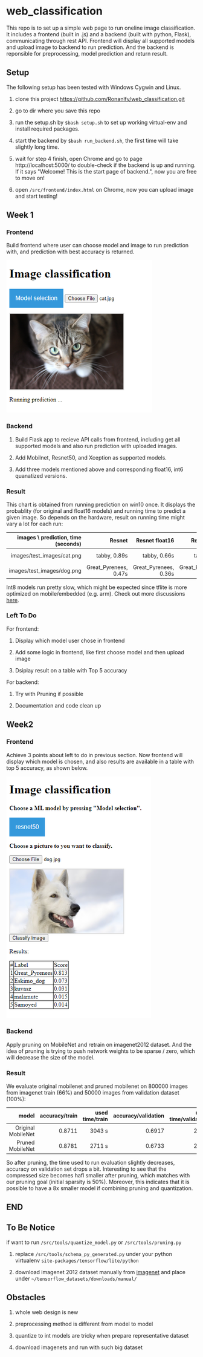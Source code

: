 # web_classification

This repo is to set up a simple web page to run oneline image classification. It includes a frontend (built in .js) and a backend (built with python, Flask), communicating through rest API. Frontend will display all supported models and upload image to backend to run prediction. And the backend is reponsible for preprocessing, model prediction and return result.

## Setup ##

The following setup has been tested with Windows Cygwin and Linux.

1. clone this project https://github.com/Ronanlfy/web_classification.git

2. go to dir where you save this repo

3. run the setup.sh by `$bash setup.sh` to set up working virtual-env and install required packages.

4. start the backend by `$bash run_backend.sh`, the first time will take slightly long time.

5. wait for step 4 finish, open Chrome and go to page http://localhost:5000/ to double-check if the backend is up and running. If it says "Welcome! This is the start page of backend.", now you are free to move on!

6. open `/src/frontend/index.html` on Chrome, now you can upload image and start testing!

## Week 1 ##

### Frontend ###

Build frontend where user can choose model and image to run prediction with, and prediction with best accuracy is returned.

![frontend](images/frontend/frontend.png)

### Backend ###

1. Build Flask app to recieve API calls from frontend, including get all supported models and also run prediction with uploaded images.

2. Add Mobilnet, Resnet50, and Xception as supported models.

3. Add three models mentioned above and corresponding float16, int6 quanatized versions.

### Result ###

This chart is obtained from running prediction on win10 once. It displays the probablity (for original and float16 models) and running time to predict a given image. So depends on the hardware, result on running time might vary a lot for each run:

| images \ prediction, time (seconds) | Resnet | Resnet float16 | Resnet int8 | Xception | Xception float16 | Xception int8 | mobilenet | mobilenet float16 | mobilenet int8 |
| -----:|------:| -----:|-----:|-----:|-----:|-----:|-----:|-----:|-----:|
|images/test_images/cat.png  | tabby, 0.89s|tabby, 0.66s| tabby, 47s|tabby, 1.07s|tabby, 0.69s|tabby, 282s|tabby, 0.68s|tabby, 0.56s|tabby, 7.5s|
|images/test_images/dog.png     | Great_Pyrenees, 0.47s|Great_Pyrenees, 0.36s|Great_Pyrenees, 45s|white_wolf, 0.57s|white_wolf, 0.55s| white_wolf, 253s|Eskimo_dog, 0.34s|Eskimo_dog, 0.17s|Eskimo_dog, 5.8s|

Int8 models run pretty slow, which might be expected since tflite is more optimized on mobile/embedded (e.g. arm). Check out more discussions [here](https://github.com/tensorflow/tensorflow/issues/40183).

### Left To Do ###

For frontend:

1. Display which model user chose in frontend

2. Add some logic in frontend, like first choose model and then upload image

3. Dsiplay result on a table with Top 5 accuracy

For backend:

1. Try with Pruning if possible

2. Documentation and code clean up

## Week2 ##

### Frontend ###

Achieve 3 points about left to do in previous section. Now frontend will display which model is chosen, and also results are available in a table with top 5 accuracy, as shown below.

![frontend](images/frontend/frontend_2.png)

### Backend ###

Apply pruning on MobileNet and retrain on imagenet2012 dataset. And the idea of pruning is trying to push network weights to be sparse / zero, which will decrease the size of the model. 

### Result ###

We evaluate original mobilenet and pruned mobilenet on 800000 images from imagenet train (66%) and 50000 images from validation dataset (100%):

| model | accuracy/train| used time/train | accuracy/validation| used time/validation | compressed size | 
| -----:|------:| -----:|-----:|-----:|-----:|
| Original MobileNet  | 0.8711 | 3043 s | 0.6917 |228 s| 15471 KB|
| Pruned MobileNet   |  0.8781 | 2711 s | 0.6733 | 204 s| 8807 KB|

So after pruning, the time used to run evaluation slightly decreases, accuracy on validation set drops a bit. Interesting to see that the compressed size becomes hafl smaller after pruning, which matches with our pruning goal (initial sparsity is 50%). Moreover, this indicates that it is possible to have a 8x smaller model if combining pruning and quantization. 

## END ##

## To Be Notice ##

if want to run `/src/tools/quantize_model.py` or `/src/tools/pruning.py`

1. replace `/src/tools/schema_py_generated.py` under your python virtualenv `site-packages/tensorflow/lite/python`

2. download imagenet 2012 dataset manually from [imagenet](http://www.image-net.org/challenges/LSVRC/2012/downloads) and place under `~/tensorflow_datasets/downloads/manual/`

## Obstacles ##

1. whole web design is new
   
2. preprocessing method is different from model to model

3. quantize to int models are tricky when prepare representative dataset

4. download imagenets and run with such big dataset

